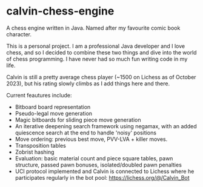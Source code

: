 # calvin-chess-engine
A chess engine written in Java. Named after my favourite comic book character.

This is a personal project. I am a professional Java developer and I love chess, and so I decided to combine these two things and dive into the world of chess programming. I have never had so much fun writing code in my life.

Calvin is still a pretty average chess player (~1500 on Lichess as of October 2023), but his rating slowly climbs as I add things here and there. 

Current feautures include:

- Bitboard board representation
- Pseudo-legal move generation
- Magic bitboards for sliding piece move generation
- An iterative deepening search framework using negamax, with an added quiescence search at the end to handle 'noisy' positions
- Move ordering: previous best move, PVV-LVA + killer moves.
- Transposition tables
- Zobrist hashing
- Evaluation: basic material count and piece square tables, pawn structure, passed pawn bonuses, isolated/doubled pawn penalties
- UCI protocol implemented and Calvin is connected to Lichess where he participates regularly in the bot pool: https://lichess.org/@/Calvin_Bot
